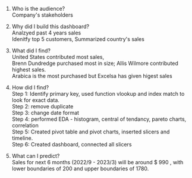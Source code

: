 1. Who is the audience?			
Company's stakeholders 			
			
2. Why did I build this dashboard?			
Analzyed past 4 years sales			
Idenitfy top 5 customers, Summarized country's sales			
			
			
3. What did I find?			
United States contributed most sales, 			
Brenn Dundredge purchased most in size; Allis Wilmore contributed highest sales. 			
Arabica is the most purchased but Excelsa has given higest sales			
			
4. How did I find?			
Step 1:	Identify primary key, used function vlookup and index match to look for exact data.		
Step 2:	remove duplicate		
Step 3: change date format 		
Step 4:	performed EDA - histogram, central of tendancy, pareto charts, correlation		
Step 5:	Created pivot table and pivot charts, inserted slicers and timeline.		
Step 6: Created dashboard, connected all slicers		
			
5. What can I predict?			
Sales for next 6 months (2022/9 - 2023/3) will be around $ 990 , with lower boundaries of 200 and upper boundaries of 1780.			

